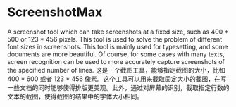 # ScreenshotMax
A screenshot tool which can take screenshots at a fixed size, such as 400 * 500 or 123 * 456 pixels. This tool is used to solve the problem of different font sizes in screenshots. This tool is mainly used for typesetting, and some documents are more beautiful. Of course, for some cases with many texts, screen recognition can be used to more accurately capture screenshots of the specified number of lines.
这是一个截图工具，能够指定截图的大小，比如 400 * 600 或者 123 * 456 像素。这个工具可以用来截取固定大小的截图，在写一些文档的同时能够使得排版更美观。此外，通过对屏幕的识别，截取指定行数的文本的截图，使得截图的结果中的字体大小相同。
